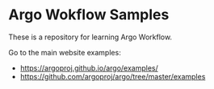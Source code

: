 # Argo Wokflow Samples
These is a repository for learning Argo Workflow.

Go to the main website examples:
* https://argoproj.github.io/argo/examples/
* https://github.com/argoproj/argo/tree/master/examples
